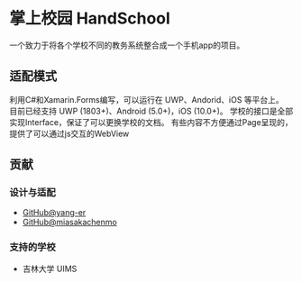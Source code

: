 # 掌上校园 HandSchool
一个致力于将各个学校不同的教务系统整合成一个手机app的项目。

## 适配模式

利用C#和Xamarin.Forms编写，可以运行在 UWP、Andorid、iOS 等平台上。
目前已经支持 UWP (1803+)、Android (5.0+)，iOS (10.0+)。
学校的接口是全部实现Interface，保证了可以更换学校的文档。
有些内容不方便通过Page呈现的，提供了可以通过js交互的WebView

## 贡献

### 设计与适配
- [GitHub@yang-er](https://github.com/yang-er)
- [GitHub@miasakachenmo](https://github.com/miasakachenmo)

### 支持的学校
- 吉林大学 UIMS
